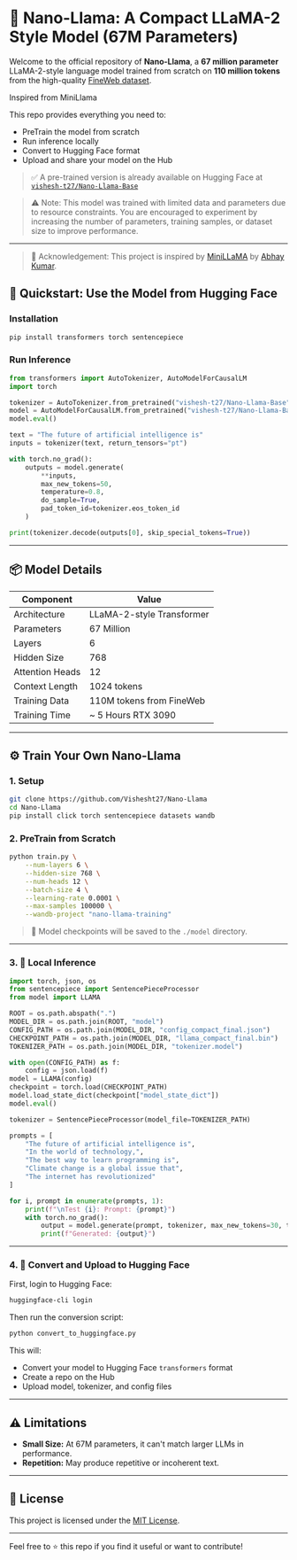# 🦙 Nano-Llama: A Compact LLaMA-2 Style Model (67M Parameters)

Welcome to the official repository of **Nano-Llama**, a **67 million parameter** LLaMA-2-style language model trained from scratch on **110 million tokens** from the high-quality [FineWeb dataset](https://huggingface.co/datasets/HuggingFaceFW/fineweb).

Inspired from MiniLlama 

This repo provides everything you need to:

* PreTrain the model from scratch
* Run inference locally
* Convert to Hugging Face format
* Upload and share your model on the Hub

> ✅ A pre-trained version is already available on Hugging Face at [`vishesh-t27/Nano-Llama-Base`](https://huggingface.co/vishesh-t27/Nano-Llama-Base)

>  ⚠️ Note: This model was trained with limited data and parameters due to resource constraints. You are encouraged to experiment by increasing the number of parameters, training samples, or dataset size to improve performance.
---

> 🙏 Acknowledgement: This project is inspired by [MiniLLaMA](https://github.com/akanyaani/miniLLAMA) by [Abhay Kumar](https://www.linkedin.com/in/akanyaani/).

## 🚀 Quickstart: Use the Model from Hugging Face

### Installation

```bash
pip install transformers torch sentencepiece
```

### Run Inference

```python
from transformers import AutoTokenizer, AutoModelForCausalLM
import torch

tokenizer = AutoTokenizer.from_pretrained("vishesh-t27/Nano-Llama-Base")
model = AutoModelForCausalLM.from_pretrained("vishesh-t27/Nano-Llama-Base")
model.eval()

text = "The future of artificial intelligence is"
inputs = tokenizer(text, return_tensors="pt")

with torch.no_grad():
    outputs = model.generate(
        **inputs,
        max_new_tokens=50,
        temperature=0.8,
        do_sample=True,
        pad_token_id=tokenizer.eos_token_id
    )

print(tokenizer.decode(outputs[0], skip_special_tokens=True))
```

---

## 📦 Model Details

| Component       | Value                    |
| --------------- | ------------------------ |
| Architecture    | LLaMA-2-style Transformer  |
| Parameters      | 67 Million               |
| Layers          | 6                        |
| Hidden Size     | 768                      |
| Attention Heads | 12                       |
| Context Length  | 1024 tokens              |
| Training Data   | 110M tokens from FineWeb |
| Training Time   | ~ 5 Hours RTX 3090       |

---

## ⚙️ Train Your Own Nano-Llama

### 1. Setup

```bash
git clone https://github.com/Vishesht27/Nano-Llama
cd Nano-Llama
pip install click torch sentencepiece datasets wandb
```

### 2. PreTrain from Scratch

```bash
python train.py \
    --num-layers 6 \
    --hidden-size 768 \
    --num-heads 12 \
    --batch-size 4 \
    --learning-rate 0.0001 \
    --max-samples 100000 \
    --wandb-project "nano-llama-training"
```

> 📁 Model checkpoints will be saved to the `./model` directory.

---

### 3. 🔬 Local Inference

```python
import torch, json, os
from sentencepiece import SentencePieceProcessor
from model import LLAMA

ROOT = os.path.abspath(".")
MODEL_DIR = os.path.join(ROOT, "model")
CONFIG_PATH = os.path.join(MODEL_DIR, "config_compact_final.json")
CHECKPOINT_PATH = os.path.join(MODEL_DIR, "llama_compact_final.bin")
TOKENIZER_PATH = os.path.join(MODEL_DIR, "tokenizer.model")

with open(CONFIG_PATH) as f:
    config = json.load(f)
model = LLAMA(config)
checkpoint = torch.load(CHECKPOINT_PATH)
model.load_state_dict(checkpoint["model_state_dict"])
model.eval()

tokenizer = SentencePieceProcessor(model_file=TOKENIZER_PATH)

prompts = [
    "The future of artificial intelligence is",
    "In the world of technology,",
    "The best way to learn programming is",
    "Climate change is a global issue that",
    "The internet has revolutionized"
]

for i, prompt in enumerate(prompts, 1):
    print(f"\nTest {i}: Prompt: {prompt}")
    with torch.no_grad():
        output = model.generate(prompt, tokenizer, max_new_tokens=30, temperature=0.8, top_k=50)
        print(f"Generated: {output}")
```

---

### 4. 🤗 Convert and Upload to Hugging Face

First, login to Hugging Face:

```bash
huggingface-cli login
```

Then run the conversion script:

```bash
python convert_to_huggingface.py
```

This will:

* Convert your model to Hugging Face `transformers` format
* Create a repo on the Hub
* Upload model, tokenizer, and config files

---

## ⚠️ Limitations

* **Small Size:** At 67M parameters, it can't match larger LLMs in performance.
* **Repetition:** May produce repetitive or incoherent text.

---

## 📄 License

This project is licensed under the [MIT License](LICENSE).

---

Feel free to ⭐️ this repo if you find it useful or want to contribute!
